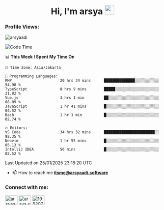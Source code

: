 <h1 align="center">Hi, I'm arsya 
  <img src="https://media.giphy.com/media/hvRJCLFzcasrR4ia7z/giphy.gif" width="30px"/>
</h1>

<p align="left"> <h3>Profile Views:</h3> <img src="https://komarev.com/ghpvc/?username=arsyaadi&label=Profile%20views&color=0e75b6&style=flat" alt="arsyaadi" /> </p>

<!--START_SECTION:waka-->
![Code Time](http://img.shields.io/badge/Code%20Time-3%2C658%20hrs%205%20mins-blue)

📊 **This Week I Spent My Time On** 

```text
🕑︎ Time Zone: Asia/Jakarta

💬 Programming Languages: 
PHP                      20 hrs 34 mins      ██████████████░░░░░░░░░░░   54.98 % 
TypeScript               8 hrs 9 mins        █████░░░░░░░░░░░░░░░░░░░░   21.82 % 
Vue.js                   3 hrs 1 min         ██░░░░░░░░░░░░░░░░░░░░░░░   08.09 % 
JavaScript               1 hr 41 mins        █░░░░░░░░░░░░░░░░░░░░░░░░   04.52 % 
Bash                     1 hr 1 min          █░░░░░░░░░░░░░░░░░░░░░░░░   02.74 % 

🔥 Editors: 
VS Code                  34 hrs 32 mins      ███████████████████████░░   92.35 % 
Neovim                   1 hr 55 mins        █░░░░░░░░░░░░░░░░░░░░░░░░   05.13 % 
IntelliJ IDEA            56 mins             █░░░░░░░░░░░░░░░░░░░░░░░░   02.52 % 
```


 Last Updated on 25/01/2025 23:18:20 UTC
<!--END_SECTION:waka-->

- 📫 How to reach me **itsme@arsyaadi.software**


<h3 align="left">Connect with me:</h3>
<p align="left">
<a href="https://linkedin.com/in/arsyaadi" target="blank"><img align="center" src="https://raw.githubusercontent.com/rahuldkjain/github-profile-readme-generator/master/src/images/icons/Social/linked-in-alt.svg" alt="arsyaadi" height="30" width="40" /></a>
<a href="https://fb.com/arsya.xkz" target="blank"><img align="center" src="https://raw.githubusercontent.com/rahuldkjain/github-profile-readme-generator/master/src/images/icons/Social/facebook.svg" alt="arsya.xkz" height="30" width="40" /></a>
<a href="https://stackoverflow.com/users/19520749" target="blank"><img align="center" src="https://raw.githubusercontent.com/rahuldkjain/github-profile-readme-generator/master/src/images/icons/Social/stack-overflow.svg" alt="19520749" height="30" width="40" /></a>
</p>
